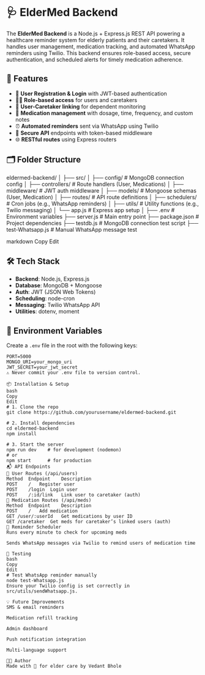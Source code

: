 # 🩺 ElderMed Backend

The **ElderMed Backend** is a Node.js + Express.js REST API powering a healthcare reminder system for elderly patients and their caretakers. It handles user management, medication tracking, and automated WhatsApp reminders using Twilio. This backend ensures role-based access, secure authentication, and scheduled alerts for timely medication adherence.

## 🚀 Features

- 👤 **User Registration & Login** with JWT-based authentication  
- 🧑‍⚕️ **Role-based access** for users and caretakers  
- 🔗 **User-Caretaker linking** for dependent monitoring  
- 💊 **Medication management** with dosage, time, frequency, and custom notes  
- ⏰ **Automated reminders** sent via WhatsApp using Twilio  
- 🔐 **Secure API** endpoints with token-based middleware  
- 🌐 **RESTful routes** using Express routers  

## 🗂️ Folder Structure

eldermed-backend/ │ ├── src/ │ ├── config/ # MongoDB connection config │ ├── controllers/ # Route handlers (User, Medications) │ ├── middleware/ # JWT auth middleware │ ├── models/ # Mongoose schemas (User, Medication) │ ├── routes/ # API route definitions │ ├── schedulers/ # Cron jobs (e.g., WhatsApp reminders) │ ├── utils/ # Utility functions (e.g., Twilio messaging) │ └── app.js # Express app setup │ ├── .env # Environment variables ├── server.js # Main entry point ├── package.json # Project dependencies ├── testdb.js # MongoDB connection test script ├── test-Whatsapp.js # Manual WhatsApp message test

markdown
Copy
Edit

## 🛠️ Tech Stack

- **Backend**: Node.js, Express.js  
- **Database**: MongoDB + Mongoose  
- **Auth**: JWT (JSON Web Tokens)  
- **Scheduling**: node-cron  
- **Messaging**: Twilio WhatsApp API  
- **Utilities**: dotenv, moment  

## 🔐 Environment Variables

Create a `.env` file in the root with the following keys:

```env
PORT=5000
MONGO_URI=your_mongo_uri
JWT_SECRET=your_jwt_secret
⚠️ Never commit your .env file to version control.

📦 Installation & Setup
bash
Copy
Edit
# 1. Clone the repo
git clone https://github.com/yourusername/eldermed-backend.git

# 2. Install dependencies
cd eldermed-backend
npm install

# 3. Start the server
npm run dev    # for development (nodemon)
# or
npm start      # for production
📬 API Endpoints
👤 User Routes (/api/users)
Method	Endpoint	Description
POST	/	Register user
POST	/login	Login user
POST	/:id/link	Link user to caretaker (auth)
💊 Medication Routes (/api/meds)
Method	Endpoint	Description
POST	/	Add medication
GET	/user/:userId	Get medications by user ID
GET	/caretaker	Get meds for caretaker’s linked users (auth)
📅 Reminder Scheduler
Runs every minute to check for upcoming meds

Sends WhatsApp messages via Twilio to remind users of medication time

🧪 Testing
bash
Copy
Edit
# Test WhatsApp reminder manually
node test-Whatsapp.js
Ensure your Twilio config is set correctly in src/utils/sendWhatsapp.js.

💡 Future Improvements
SMS & email reminders

Medication refill tracking

Admin dashboard

Push notification integration

Multi-language support

👨‍💻 Author
Made with 💙 for elder care by Vedant Bhole
